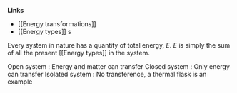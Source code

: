 **Links**
- [[Energy transformations]] 
- [[Energy types]] s

Every system in nature has a quantity of total energy, $E$. $E$ is simply the sum of all the present [[Energy types]] in the system.

Open system : Energy and matter can transfer
Closed system : Only energy can transfer
Isolated system : No transference, a thermal flask is an example
